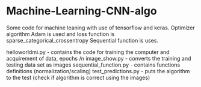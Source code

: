 # Machine-Learning-CNN-algo
Some code for machine leaning with use of tensorflow and keras.
Optimizer algorithm Adam is used and loss function is sparse_categorical_crossentropy
Sequential function is uses.

helloworldmi.py - contains the code for training the computer and acquirement of data, epochs /n
image_show.py - converts the training and testing data set as images
sequential_function.py - contains functions definitions (normalization/scaling)
test_predictions.py - puts the algorithm to the test (check if algorithm is correct using the images)

